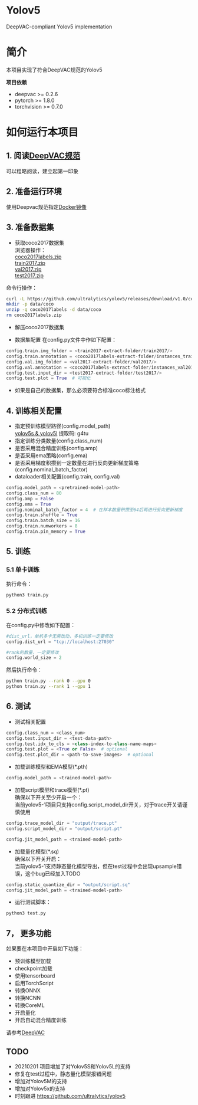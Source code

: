# Yolov5
DeepVAC-compliant Yolov5 implementation   

# 简介
本项目实现了符合DeepVAC规范的Yolov5   

**项目依赖**

- deepvac >= 0.2.6
- pytorch >= 1.8.0
- torchvision >= 0.7.0

# 如何运行本项目

## 1. 阅读[DeepVAC规范](https://github.com/DeepVAC/deepvac)
可以粗略阅读，建立起第一印象   

## 2. 准备运行环境
使用Deepvac规范指定[Docker镜像](https://github.com/DeepVAC/deepvac#2-%E7%8E%AF%E5%A2%83%E5%87%86%E5%A4%87)   

## 3. 准备数据集
- 获取coco2017数据集      
浏览器操作：     
[coco2017labels.zip](https://github.com/ultralytics/yolov5/releases/download/v1.0/coco2017labels.zip)     
[train2017.zip](http://images.cocodataset.org/zips/train2017.zip)     
[val2017.zip](http://images.cocodataset.org/zips/val2017.zip)     
[test2017.zip](http://images.cocodataset.org/zips/test2017.zip)       

命令行操作：   
```bash
curl -L https://github.com/ultralytics/yolov5/releases/download/v1.0/coco2017labels.zip -o coco2017labels.zip
mkdir -p data/coco
unzip -q coco2017labels -d data/coco   
rm coco2017labels.zip
```

- 解压coco2017数据集

- 数据集配置
在config.py文件中作如下配置：     

```python
config.train.img_folder = <train2017-extract-folder/train2017/>      
config.train.annotation = <coco2017labels-extract-folder/instances_train2017.json>       
config.val.img_folder = <val2017-extract-folder/val2017/>           
config.val.annotation = <coco2017labels-extract-folder/instances_val2017.json>        
config.test.input_dir = <test2017-extract-folder/test2017/>           
config.test.plot = True  # 可视化             
```

- 如果是自己的数据集，那么必须要符合标准coco标注格式

## 4. 训练相关配置

- 指定预训练模型路径(config.model_path)       
[yolov5s & yolov5l](https://pan.baidu.com/share/init?surl=oA4uZUlWUtEq2dOMlBZ8hg) 提取码: g4tu
- 指定训练分类数量(config.class_num)    
- 是否采用混合精度训练(config.amp)     
- 是否采用ema策略(config.ema)      
- 是否采用梯度积攒到一定数量在进行反向更新梯度策略(config.nominal_batch_factor)     
- dataloader相关配置(config.train, config.val)     

```python
config.model_path = <pretrained-model-path>
config.class_num = 80
config.amp = False
config.ema = True
config.nominal_batch_factor = 4  # 在样本数量积攒至64后再进行反向更新梯度
config.train.shuffle = True
config.train.batch_size = 16
config.train.numworkers = 8
config.train.pin_memory = True
```

## 5. 训练

### 5.1 单卡训练
执行命令：
```bash
python3 train.py
```

### 5.2 分布式训练

在config.py中修改如下配置：
```python
#dist_url，单机多卡无需改动，多机训练一定要修改
config.dist_url = "tcp://localhost:27030"

#rank的数量，一定要修改
config.world_size = 2
```
然后执行命令：

```bash
python train.py --rank 0 --gpu 0
python train.py --rank 1 --gpu 1
```

## 6. 测试

- 测试相关配置

```python
config.class_num = <class_num>
config.test.input_dir = <test-data-path>
config.test.idx_to_cls = <class-index-to-class-name-maps>
config.test.plot = <True or False>  # optional
config.test.plot_dir = <path-to-save-images>  # optional
```

- 加载训练模型和EMA模型(*.pth)

```python
config.model_path = <trained-model-path>
```

- 加载script模型和trace模型(*.pt)     
  确保以下开关至少开启一个：           
  当前yolov5-1项目只支持config.script_model_dir开关，对于trace开关请谨慎使用                

```python
config.trace_model_dir = "output/trace.pt"     
config.script_model_dir = "output/script.pt"     
```

```python
config.jit_model_path = <trained-model-path>
```

- 加载量化模型(*.sq)    
  确保以下开关开启：           
  当前yolov5-1支持静态量化模型导出，但在test过程中会出现upsample错误，这个bug已经加入TODO    


```python
config.static_quantize_dir = "output/script.sq"     
config.jit_model_path = <trained-model-path>
```

- 运行测试脚本：

```bash
python3 test.py
```

## 7， 更多功能
如果要在本项目中开启如下功能：
- 预训练模型加载
- checkpoint加载
- 使用tensorboard
- 启用TorchScript
- 转换ONNX
- 转换NCNN
- 转换CoreML
- 开启量化
- 开启自动混合精度训练

请参考[DeepVAC](https://github.com/DeepVAC/deepvac)

## TODO
- 20210201 项目增加了对Yolov5S和Yolov5L的支持    
- 修复在test过程中，静态量化模型报错问题    
- 增加对Yolov5M的支持    
- 增加对Yolov5x的支持    
- 时刻跟进 https://github.com/ultralytics/yolov5
